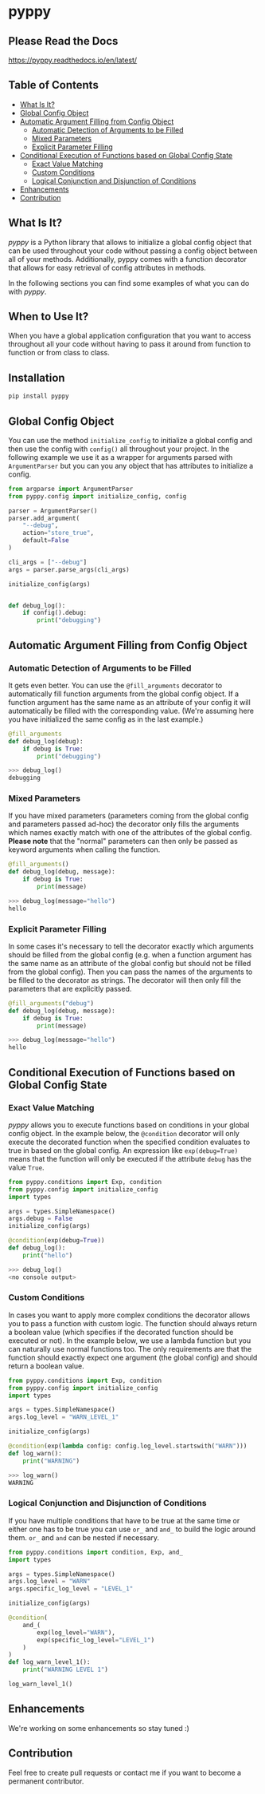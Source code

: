 # pyppy
## Please Read the Docs
https://pyppy.readthedocs.io/en/latest/
## Table of Contents
* [What Is It?](#what-is-it)
* [Global Config Object](#global-config-object)
* [Automatic Argument Filling from Config Object](#automatic-argument-filling-from-config-object)
    + [Automatic Detection of Arguments to be Filled](#automatic-detection-of-arguments-to-be-filled)
    + [Mixed Parameters](#mixed-parameters)
    + [Explicit Parameter Filling](#explicit-parameter-filling)
* [Conditional Execution of Functions based on Global Config State](#conditional-execution-of-functions-based-on-global-config-state)
    + [Exact Value Matching](#exact-value-matching)
    + [Custom Conditions](#custom-conditions)
    + [Logical Conjunction and Disjunction of Conditions](#logical-conjunction-and-disjunction-of-conditions)
* [Enhancements](#enhancements)
* [Contribution](#contribution)

## What Is It?
*pyppy* is a Python library that allows to initialize a global config object that can be used
throughout your code without passing a config object between all of your methods. Additionally, 
pyppy comes with a function decorator that allows for easy retrieval of config attributes in methods.

In the following sections you can find some examples of what you can do with *pyppy*.

## When to Use It?
When you have a global application configuration that you want to access throughout
all your code without having to pass it around from function to function or from class to 
class.

## Installation
```bash
pip install pyppy
```

## Global Config Object
You can use the method ```initialize_config``` to initialize a global config and then use
the config with ```config()``` all throughout your project. In the following example we use 
it as a wrapper for arguments parsed with ```ArgumentParser``` but you can you any object
that has attributes to initialize a config.  
```python
from argparse import ArgumentParser
from pyppy.config import initialize_config, config

parser = ArgumentParser()
parser.add_argument(
    "--debug",
    action="store_true",
    default=False
)

cli_args = ["--debug"]
args = parser.parse_args(cli_args)

initialize_config(args)


def debug_log():
    if config().debug:
        print("debugging")
```
## Automatic Argument Filling from Config Object
### Automatic Detection of Arguments to be Filled
It gets even better. You can use the ```@fill_arguments``` decorator to automatically fill
function arguments from the global config object. If a function argument has the same name 
as an attribute of your config it will automatically be filled with the corresponding value.
(We're assuming here you have initialized the same config as in the last example.)
```python
@fill_arguments
def debug_log(debug):
    if debug is True:
        print("debugging")

>>> debug_log()
debugging
```
### Mixed Parameters
If you have mixed parameters (parameters coming from the global config and parameters passed ad-hoc)
the decorator only fills the arguments which names exactly match with one of the attributes of 
the global config. **Please note** that the "normal" parameters
can then only be passed as keyword arguments when calling the function.   
```python
@fill_arguments()
def debug_log(debug, message):
    if debug is True:
        print(message)

>>> debug_log(message="hello")
hello
```
### Explicit Parameter Filling
In some cases it's necessary to tell the decorator exactly which arguments should be filled
from the global config (e.g. when a function argument has the same name as an attribute of the 
global config but should not be filled from the global config). Then you can pass the names of
the arguments to be filled to the decorator as strings. The decorator will then only fill the
parameters that are explicitly passed.
```python
@fill_arguments("debug")
def debug_log(debug, message):
    if debug is True:
        print(message)

>>> debug_log(message="hello")
hello 
```
## Conditional Execution of Functions based on Global Config State
### Exact Value Matching
*pyppy* allows you to execute functions based on conditions in your global config object.
In the example below, the ```@condition``` decorator will only execute the decorated function
when the specified condition evaluates to true in based on the global config. An expression
like ```exp(debug=True)``` means that the function will only be executed if the attribute ```debug```
has the value ```True```. 
```python
from pyppy.conditions import Exp, condition
from pyppy.config import initialize_config
import types

args = types.SimpleNamespace()
args.debug = False
initialize_config(args)

@condition(exp(debug=True))
def debug_log():
    print("hello")

>>> debug_log()
<no console output>
```
### Custom Conditions
In cases you want to apply more complex conditions the decorator allows you to pass
a function with custom logic. The function should always return a boolean value (which
specifies if the decorated function should be executed or not). In the example below, we
use a lambda function but you can naturally use normal functions too. The only requirements
are that the function should exactly expect one argument (the global config) and should return
a boolean value.
```python
from pyppy.conditions import Exp, condition
from pyppy.config import initialize_config
import types

args = types.SimpleNamespace()
args.log_level = "WARN_LEVEL_1"

initialize_config(args)

@condition(exp(lambda config: config.log_level.startswith("WARN")))
def log_warn():
    print("WARNING")

>>> log_warn()
WARNING
```
### Logical Conjunction and Disjunction of Conditions
If you have multiple conditions that have to be true at the same time or either one has
to be true you can use ```or_``` and ```and_``` to build the logic around them. ```or_``` and
```and``` can be nested if necessary. 

```python
from pyppy.conditions import condition, Exp, and_
import types

args = types.SimpleNamespace()
args.log_level = "WARN"
args.specific_log_level = "LEVEL_1"

initialize_config(args)

@condition(
    and_(
        exp(log_level="WARN"),
        exp(specific_log_level="LEVEL_1")
    )
)
def log_warn_level_1():
    print("WARNING LEVEL 1")

log_warn_level_1()
```
## Enhancements
We're working on some enhancements so stay tuned :)

## Contribution
Feel free to create pull requests or contact me if you want to become a permanent 
contributor. 
